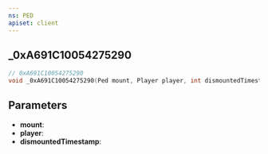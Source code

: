 ```yaml
---
ns: PED
apiset: client
---
```

## _0xA691C10054275290

```c
// 0xA691C10054275290
void _0xA691C10054275290(Ped mount, Player player, int dismountedTimestamp);
```


## Parameters
* **mount**:
* **player**:
* **dismountedTimestamp**: